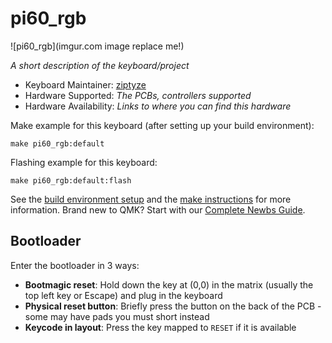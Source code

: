 # pi60_rgb

![pi60_rgb](imgur.com image replace me!)

*A short description of the keyboard/project*

* Keyboard Maintainer: [ziptyze](https://github.com/ziptyze)
* Hardware Supported: *The PCBs, controllers supported*
* Hardware Availability: *Links to where you can find this hardware*

Make example for this keyboard (after setting up your build environment):

    make pi60_rgb:default

Flashing example for this keyboard:

    make pi60_rgb:default:flash

See the [build environment setup](https://docs.qmk.fm/#/getting_started_build_tools) and the [make instructions](https://docs.qmk.fm/#/getting_started_make_guide) for more information. Brand new to QMK? Start with our [Complete Newbs Guide](https://docs.qmk.fm/#/newbs).

## Bootloader

Enter the bootloader in 3 ways:

* **Bootmagic reset**: Hold down the key at (0,0) in the matrix (usually the top left key or Escape) and plug in the keyboard
* **Physical reset button**: Briefly press the button on the back of the PCB - some may have pads you must short instead
* **Keycode in layout**: Press the key mapped to `RESET` if it is available
